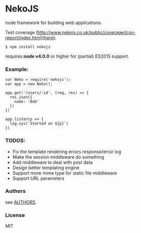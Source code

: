 # NekoJS

node framework for building web applications.

Test coverage [http://www.nekojs.co.uk/public/coverage/lcov-report/index.html](here).

```
$ npm install nekojs
```

requires __node v4.0.0__ or higher for (partial) ES2015 support.

### Example:

```
var Neko = require('nekojs');
var app = new Neko();

app.get('/users/:id', (req, res) => {
  res.json({
    name: 'Bob'
  })
})

app.listen(p => {
  log.sys(`Started on ${p}`)
})
```

### TODOS:

* Fix the template rendering errors response/error log
* Make the session middleware do something
* Add middleware to deal with post data
* Design better templating engine
* Support more mime type for static file middleware
* Support URL parameters

### Authors

see [AUTHORS](AUTHORS).

### License

MIT
